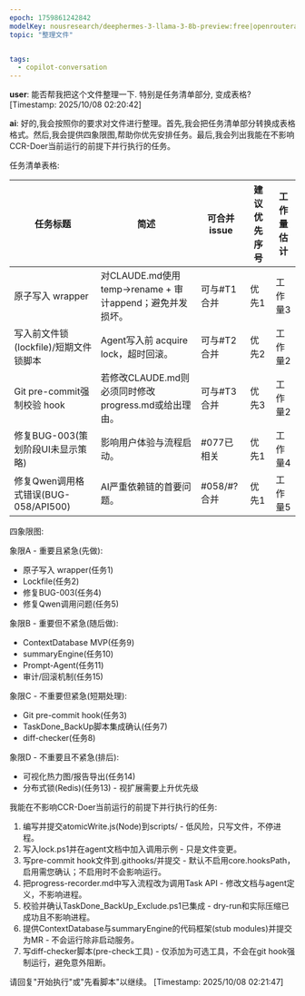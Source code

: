 ```yaml
---
epoch: 1759861242842
modelKey: nousresearch/deephermes-3-llama-3-8b-preview:free|openrouterai
topic: "整理文件"


tags:
  - copilot-conversation
---
```


**user**: 能否帮我把这个文件整理一下. 特别是任务清单部分, 变成表格?
[Timestamp: 2025/10/08 02:20:42]

**ai**: 好的,我会按照你的要求对文件进行整理。首先,我会把任务清单部分转换成表格格式。然后,我会提供四象限图,帮助你优先安排任务。最后,我会列出我能在不影响CCR-Doer当前运行的前提下并行执行的任务。

任务清单表格:

| 任务标题 | 简述 | 可合并issue | 建议优先序号 | 工作量估计 |
| --- | --- | --- | --- | --- |
| 原子写入 wrapper | 对CLAUDE.md使用temp->rename + 审计append；避免并发损坏。 | 可与#T1合并 | 优先1 | 工作量3 |
| 写入前文件锁(lockfile)/短期文件锁脚本 | Agent写入前 acquire lock，超时回滚。 | 可与#T2合并 | 优先2 | 工作量2 |
| Git pre-commit强制校验 hook | 若修改CLAUDE.md则必须同时修改progress.md或给出理由。 | 可与#T3合并 | 优先3 | 工作量2 |
| 修复BUG-003(策划阶段UI未显示策略) | 影响用户体验与流程启动。 | #077已相关 | 优先1 | 工作量4 |
| 修复Qwen调用格式错误(BUG-058/API500) | AI严重依赖链的首要问题。 | #058/#?合并 | 优先1 | 工作量5 |

四象限图:

象限A - 重要且紧急(先做):
- 原子写入 wrapper(任务1)
- Lockfile(任务2)
- 修复BUG-003(任务4)
- 修复Qwen调用问题(任务5)

象限B - 重要但不紧急(随后做):
- ContextDatabase MVP(任务9)
- summaryEngine(任务10)
- Prompt-Agent(任务11)
- 审计/回滚机制(任务15)

象限C - 不重要但紧急(短期处理):
- Git pre-commit hook(任务3)
- TaskDone_BackUp脚本集成确认(任务7)
- diff-checker(任务8)

象限D - 不重要且不紧急(排后):
- 可视化热力图/报告导出(任务14)
- 分布式锁(Redis)(任务13) - 视扩展需要上升优先级

我能在不影响CCR-Doer当前运行的前提下并行执行的任务:

1. 编写并提交atomicWrite.js(Node)到scripts/ - 低风险，只写文件，不停进程。
2. 写入lock.ps1并在agent文档中加入调用示例 - 只是文件变更。
3. 写pre-commit hook文件到.githooks/并提交 - 默认不启用core.hooksPath，启用需您确认；不启用时不会影响运行。
4. 把progress-recorder.md中写入流程改为调用Task API - 修改文档与agent定义，不影响进程。
5. 校验并确认TaskDone_BackUp_Exclude.ps1已集成 - dry-run和实际压缩已成功且不影响进程。
6. 提供ContextDatabase与summaryEngine的代码框架(stub modules)并提交为MR - 不会运行除非启动服务。
7. 写diff-checker脚本(pre-check工具) - 仅添加为可选工具，不会在git hook强制运行，避免意外阻断。

请回复"开始执行"或"先看脚本"以继续。
[Timestamp: 2025/10/08 02:21:47]
